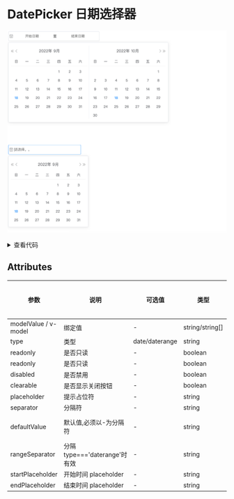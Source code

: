 <!--
 * @Author: zhang_gen_yuan
 * @Date: 2022-09-11 19:02:06
 * @LastEditTime: 2022-09-18 18:00:58
 * @Descripttion:
-->

# DatePicker 日期选择器

![alt](./../../public/component/date-picker.png)

<details>
<summary>查看代码</summary>

```vue
<template>
  <DatePicker v-model="daterange" separator="-" clearable type="daterange" />
  <DatePicker
    v-model="date"
    separator="/"
    placeholder="请选择。。"
    clearable
    style="width:300px;"
  />
</template>

<script lang="ts" setup>
import { DatePicker } from "zgy-ui";
import { ref } from "vue";

const daterange = ref([]);
const date = ref("");
</script>
```

</details>

## Attributes

| 参数                 | 说明                          | 可选值         | 类型            | 默认值              | 是否必填 |
| -------------------- | ----------------------------- | -------------- | --------------- | ------------------- | -------- |
| modelValue / v-model | 绑定值                        | -              | string/string[] | -                   | 是       |
| type                 | 类型                          | date/daterange | string          | date                | 否       |
| readonly             | 是否只读                      | -              | boolean         | false               | 否       |
| readonly             | 是否只读                      | -              | boolean         | false               | 否       |
| disabled             | 是否禁用                      | -              | boolean         | false               | 否       |
| clearable            | 是否显示关闭按钮              | -              | boolean         | false               | 否       |
| placeholder          | 提示占位符                    | -              | string          | -                   | 否       |
| separator            | 分隔符                        | -              | string          | '-'                 | 否       |
| defaultValue         | 默认值,必须以-为分隔符        | -              | string          | 当前日期/2022-09-18 | 否       |
| rangeSeparator       | 分隔 type==='daterange'时有效 | -              | string          | 至                  | 否       |
| startPlaceholder     | 开始时间 placeholder          | -              | string          | 开始日期            | 否       |
| endPlaceholder       | 结束时间 placeholder          | -              | string          | 结束日期            | 否       |
